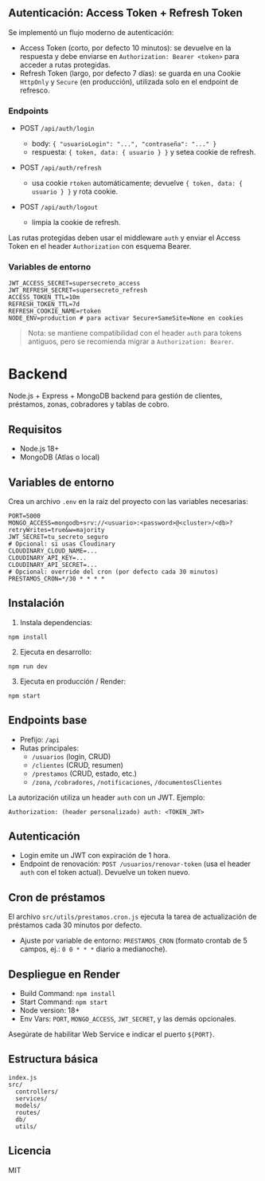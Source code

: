 ## Autenticación: Access Token + Refresh Token

Se implementó un flujo moderno de autenticación:

- Access Token (corto, por defecto 10 minutos): se devuelve en la respuesta y debe enviarse en `Authorization: Bearer <token>` para acceder a rutas protegidas.
- Refresh Token (largo, por defecto 7 días): se guarda en una Cookie `HttpOnly` y `Secure` (en producción), utilizada solo en el endpoint de refresco.

### Endpoints

- POST `/api/auth/login`
  - body: `{ "usuarioLogin": "...", "contraseña": "..." }`
  - respuesta: `{ token, data: { usuario } }` y setea cookie de refresh.

- POST `/api/auth/refresh`
  - usa cookie `rtoken` automáticamente; devuelve `{ token, data: { usuario } }` y rota cookie.

- POST `/api/auth/logout`
  - limpia la cookie de refresh.

Las rutas protegidas deben usar el middleware `auth` y enviar el Access Token en el header `Authorization` con esquema Bearer.

### Variables de entorno

```
JWT_ACCESS_SECRET=supersecreto_access
JWT_REFRESH_SECRET=supersecreto_refresh
ACCESS_TOKEN_TTL=10m
REFRESH_TOKEN_TTL=7d
REFRESH_COOKIE_NAME=rtoken
NODE_ENV=production # para activar Secure+SameSite=None en cookies
```

> Nota: se mantiene compatibilidad con el header `auth` para tokens antiguos, pero se recomienda migrar a `Authorization: Bearer`.

# Backend

Node.js + Express + MongoDB backend para gestión de clientes, préstamos, zonas, cobradores y tablas de cobro.

## Requisitos

- Node.js 18+
- MongoDB (Atlas o local)

## Variables de entorno

Crea un archivo `.env` en la raíz del proyecto con las variables necesarias:

```
PORT=5000
MONGO_ACCESS=mongodb+srv://<usuario>:<password>@<cluster>/<db>?retryWrites=true&w=majority
JWT_SECRET=tu_secreto_seguro
# Opcional: si usas Cloudinary
CLOUDINARY_CLOUD_NAME=...
CLOUDINARY_API_KEY=...
CLOUDINARY_API_SECRET=...
# Opcional: override del cron (por defecto cada 30 minutos)
PRESTAMOS_CRON=*/30 * * * *
```

## Instalación

1. Instala dependencias:
```
npm install
```

2. Ejecuta en desarrollo:
```
npm run dev
```

3. Ejecuta en producción / Render:
```
npm start
```

## Endpoints base

- Prefijo: `/api`
- Rutas principales:
  - `/usuarios` (login, CRUD)
  - `/clientes` (CRUD, resumen)
  - `/prestamos` (CRUD, estado, etc.)
  - `/zona`, `/cobradores`, `/notificaciones`, `/documentosClientes`

La autorización utiliza un header `auth` con un JWT. Ejemplo:
```
Authorization: (header personalizado) auth: <TOKEN_JWT>
```

## Autenticación

- Login emite un JWT con expiración de 1 hora.
- Endpoint de renovación: `POST /usuarios/renovar-token` (usa el header `auth` con el token actual). Devuelve un token nuevo.

## Cron de préstamos

El archivo `src/utils/prestamos.cron.js` ejecuta la tarea de actualización de préstamos cada 30 minutos por defecto.

- Ajuste por variable de entorno: `PRESTAMOS_CRON` (formato crontab de 5 campos, ej.: `0 0 * * *` diario a medianoche).

## Despliegue en Render

- Build Command: `npm install`
- Start Command: `npm start`
- Node version: 18+
- Env Vars: `PORT`, `MONGO_ACCESS`, `JWT_SECRET`, y las demás opcionales.

Asegúrate de habilitar Web Service e indicar el puerto `${PORT}`.

## Estructura básica

```
index.js
src/
  controllers/
  services/
  models/
  routes/
  db/
  utils/
```

## Licencia

MIT
